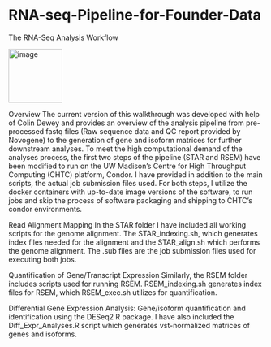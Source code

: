 # RNA-seq-Pipeline-for-Founder-Data

The RNA-Seq Analysis Workflow

<img width="106" alt="image" src="https://github.com/charlesopara/RNA-seq-Pipeline-for-Founder-Data/assets/155677132/75818ea8-07e2-4d14-b1e7-158c737852d2">

Overview
The current version of this walkthrough was developed with help of Colin Dewey and provides an overview of the analysis pipeline from pre-processed fastq files (Raw sequence data and QC report provided by Novogene) to the generation of gene and isoform matrices for further downstream analyses. 
To meet the high computational demand of the analyses process, the first two steps of the pipeline (STAR and RSEM) have been modified to run on the UW Madison’s Centre for High Throughput Computing (CHTC) platform, Condor. 
I have provided in addition to the main scripts, the actual job submission files used. For both steps, I utilize the docker containers with up-to-date image versions of the software, to run jobs and skip the process of software packaging and shipping to CHTC’s condor environments.

Read Alignment Mapping 
In the STAR folder I have included all working scripts for the genome alignment. The STAR_indexing.sh, which generates index files needed for the alignment and the STAR_align.sh which performs the genome alignment. The .sub files are the job submission files used for executing both jobs.

Quantification of Gene/Transcript Expression
Similarly, the RSEM folder includes scripts used for running RSEM. RSEM_indexing.sh generates index files for RSEM, which  RSEM_exec.sh utilizes for quantification.

Differential Gene Expression Analysis: 
Gene/isoform quantification and identification using the DESeq2 R package. I have also included the Diff_Expr_Analyses.R script which generates vst-normalized matrices of genes and isoforms. 


